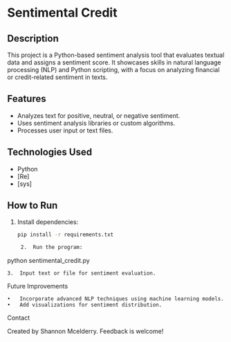 # Sentimental Credit  

## Description  
This project is a Python-based sentiment analysis tool that evaluates textual data and assigns a sentiment score. It showcases skills in natural language processing (NLP) and Python scripting, with a focus on analyzing financial or credit-related sentiment in texts.  

## Features  
- Analyzes text for positive, neutral, or negative sentiment.  
- Uses sentiment analysis libraries or custom algorithms.  
- Processes user input or text files.  

## Technologies Used  
- Python  
- [Re]
- [sys]  

## How to Run  
1. Install dependencies:  
   ```bash  
   pip install -r requirements.txt  

	2.	Run the program:

python sentimental_credit.py  


	3.	Input text or file for sentiment evaluation.

Future Improvements

	•	Incorporate advanced NLP techniques using machine learning models.
	•	Add visualizations for sentiment distribution.

Contact

Created by Shannon Mcelderry. Feedback is welcome!
